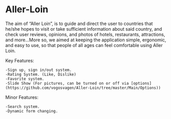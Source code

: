 Aller-Loin
==========
The aim of “Aller Loin”, is to guide and direct the user to countries that he/she hopes to visit or take sufficient information about said country, and check user reviews, opinions, and photos of hotels, restaurants, attractions, and more…More so, we aimed at keeping the application simple, ergonomic, and easy to use, so that people of all ages can feel comfortable using Aller Loin. 

Key Features: 

	-Sign up, sign in/out system.
	-Rating System. (Like, Dislike)
	-Favorite system.
	-Slide Show (For pictures, can be turned on or off via [options](https://github.com/vogosvagen/Aller-Loin/tree/master/Main/Options))

Minor Features:

	-Search system.
	-Dynamic form changing.
